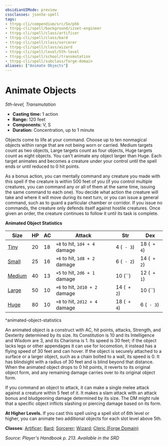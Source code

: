 ```yaml
---
obsidianUIMode: preview
cssclasses: json5e-spell
tags:
- ttrpg-cli/compendium/src/5e/phb
- ttrpg-cli/spell/background/izzet-engineer
- ttrpg-cli/spell/class/artificer
- ttrpg-cli/spell/class/bard
- ttrpg-cli/spell/class/sorcerer
- ttrpg-cli/spell/class/wizard
- ttrpg-cli/spell/level/5th-level
- ttrpg-cli/spell/school/transmutation
- ttrpg-cli/spell/subclass/forge-domain
aliases: ["Animate Objects"]
---
```

# Animate Objects
*5th-level, Transmutation*  

- **Casting time:** 1 action
- **Range:** 120 feet
- **Components:** V, S
- **Duration:** Concentration, up to 1 minute

Objects come to life at your command. Choose up to ten nonmagical objects within range that are not being worn or carried. Medium targets count as two objects, Large targets count as four objects, Huge targets count as eight objects. You can't animate any object larger than Huge. Each target animates and becomes a creature under your control until the spell ends or until reduced to 0 hit points.

As a bonus action, you can mentally command any creature you made with this spell if the creature is within 500 feet of you (if you control multiple creatures, you can command any or all of them at the same time, issuing the same command to each one). You decide what action the creature will take and where it will move during its next turn, or you can issue a general command, such as to guard a particular chamber or corridor. If you issue no commands, the creature only defends itself against hostile creatures. Once given an order, the creature continues to follow it until its task is complete.

**Animated Object Statistics**

| Size | HP | AC | Attack | Str | Dex |
|------|----|----|--------|-----|-----|
| [Tiny](3-Mechanics/CLI/bestiary/construct/animated-object-tiny.md) | 20 | 18 | `+8` to hit, `1d4 + 4` damage | 4 (` - 3`) | 18 (` + 4`) |
| [Small](3-Mechanics/CLI/bestiary/construct/animated-object-small.md) | 25 | 16 | `+6` to hit, `1d8 + 2` damage | 6 (` - 2`) | 14 (` + 2`) |
| [Medium](3-Mechanics/CLI/bestiary/construct/animated-object-medium.md) | 40 | 13 | `+5` to hit, `2d6 + 1` damage | 10 (``) | 12 (` + 1`) |
| [Large](3-Mechanics/CLI/bestiary/construct/animated-object-large.md) | 50 | 10 | `+6` to hit, `2d10 + 2` damage | 14 (` + 2`) | 10 (``) |
| [Huge](3-Mechanics/CLI/bestiary/construct/animated-object-huge.md) | 80 | 10 | `+8` to hit, `2d12 + 4` damage | 18 (` + 4`) | 6 (` - 3`) |
^animated-object-statistics

An animated object is a construct with AC, hit points, attacks, Strength, and Dexterity determined by its size. Its Constitution is 10 and its Intelligence and Wisdom are 3, and its Charisma is 1. Its speed is 30 feet; if the object lacks legs or other appendages it can use for locomotion, it instead has a flying speed of 30 feet and can hover. If the object is securely attached to a surface or a larger object, such as a chain bolted to a wall, its speed is 0. It has blindsight with a radius of 30 feet and is blind beyond that distance. When the animated object drops to 0 hit points, it reverts to its original object form, and any remaining damage carries over to its original object form.

If you command an object to attack, it can make a single melee attack against a creature within 5 feet of it. It makes a slam attack with an attack bonus and bludgeoning damage determined by its size. The DM might rule that a specific object inflicts slashing or piercing damage based on its form.

**At Higher Levels.** If you cast this spell using a spell slot of 6th level or higher, you can animate two additional objects for each slot level above 5th.

**Classes**: [Artificer](list-spells-classes-artificer); [Bard](list-spells-classes-bard); [Sorcerer](list-spells-classes-sorcerer); [Wizard](list-spells-classes-wizard); [Cleric (Forge Domain)](list-spells-classes-cleric-forge-domain-xge)

*Source: Player's Handbook p. 213. Available in the <span title='Systems Reference Document (5.1)'>SRD</span>*